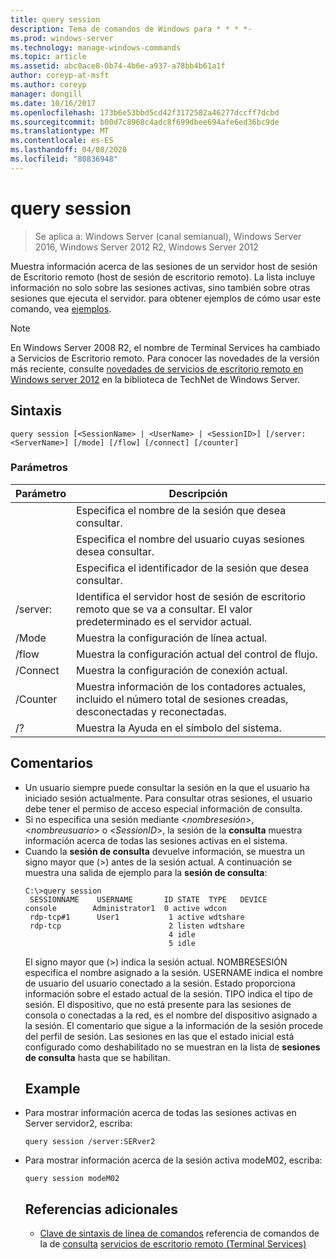 ```yaml
---
title: query session
description: Tema de comandos de Windows para * * * *-
ms.prod: windows-server
ms.technology: manage-windows-commands
ms.topic: article
ms.assetid: abc0ace8-0b74-4b6e-a937-a78bb4b61a1f
author: coreyp-at-msft
ms.author: coreyp
manager: dongill
ms.date: 10/16/2017
ms.openlocfilehash: 173b6e53bbd5cd42f3172582a46277dccff7dcbd
ms.sourcegitcommit: b00d7c8968c4adc8f699dbee694afe6ed36bc9de
ms.translationtype: MT
ms.contentlocale: es-ES
ms.lasthandoff: 04/08/2020
ms.locfileid: "80836948"
---
```

# <a name="query-session"></a>query session

>Se aplica a: Windows Server (canal semianual), Windows Server 2016, Windows Server 2012 R2, Windows Server 2012

Muestra información acerca de las sesiones de un servidor host de sesión de Escritorio remoto (host de sesión de escritorio remoto).
La lista incluye información no solo sobre las sesiones activas, sino también sobre otras sesiones que ejecuta el servidor.
para obtener ejemplos de cómo usar este comando, vea [ejemplos](#BKMK_examples).
> [!NOTE]
> En Windows Server 2008 R2, el nombre de Terminal Services ha cambiado a Servicios de Escritorio remoto. Para conocer las novedades de la versión más reciente, consulte [novedades de servicios de escritorio remoto en Windows server 2012](https://technet.microsoft.com/library/hh831527) en la biblioteca de TechNet de Windows Server.
> ## <a name="syntax"></a>Sintaxis
> ```
> query session [<SessionName> | <UserName> | <SessionID>] [/server:<ServerName>] [/mode] [/flow] [/connect] [/counter]
> ```
> ### <a name="parameters"></a>Parámetros
> 
> |      Parámetro       |                                                      Descripción                                                      |
> |----------------------|-----------------------------------------------------------------------------------------------------------------------|
> |    <SessionName>     |                               Especifica el nombre de la sesión que desea consultar.                               |
> |      <UserName>      |                           Especifica el nombre del usuario cuyas sesiones desea consultar.                            |
> |     <SessionID>      |                                Especifica el identificador de la sesión que desea consultar.                                |
> | /server:<ServerName> |                  Identifica el servidor host de sesión de escritorio remoto que se va a consultar. El valor predeterminado es el servidor actual.                   |
> |        /Mode         |                                            Muestra la configuración de línea actual.                                            |
> |        /flow         |                                        Muestra la configuración actual del control de flujo.                                        |
> |       /Connect       |                                          Muestra la configuración de conexión actual.                                           |
> |       /Counter       | Muestra información de los contadores actuales, incluido el número total de sesiones creadas, desconectadas y reconectadas. |
> |          /?          |                                         Muestra la Ayuda en el símbolo del sistema.                                          |
> 
> ## <a name="remarks"></a>Comentarios
> - Un usuario siempre puede consultar la sesión en la que el usuario ha iniciado sesión actualmente. Para consultar otras sesiones, el usuario debe tener el permiso de acceso especial información de consulta.
> - Si no especifica una sesión mediante <*nombresesión*>, <*nombreusuario*> o <*SessionID*>, la sesión de la **consulta** muestra información acerca de todas las sesiones activas en el sistema.
> - Cuando la **sesión de consulta** devuelve información, se muestra un signo mayor que (>) antes de la sesión actual. A continuación se muestra una salida de ejemplo para la **sesión de consulta**:
>   ```
>   C:\>query session
>    SESSIONNAME    USERNAME       ID STATE  TYPE   DEVICE
>   console        Administrator1  0 active wdcon
>    rdp-tcp#1      User1           1 active wdtshare
>    rdp-tcp                        2 listen wdtshare
>                                   4 idle
>                                   5 idle
>   ```
>   El signo mayor que (>) indica la sesión actual. NOMBRESESIÓN especifica el nombre asignado a la sesión. USERNAME indica el nombre de usuario del usuario conectado a la sesión. Estado proporciona información sobre el estado actual de la sesión. TIPO indica el tipo de sesión. El dispositivo, que no está presente para las sesiones de consola o conectadas a la red, es el nombre del dispositivo asignado a la sesión. El comentario que sigue a la información de la sesión procede del perfil de sesión. Las sesiones en las que el estado inicial está configurado como deshabilitado no se muestran en la lista de **sesiones de consulta** hasta que se habilitan.
>   ## <a name="examples"></a><a name=BKMK_examples></a>Example
> - Para mostrar información acerca de todas las sesiones activas en Server servidor2, escriba:
>   ```
>   query session /server:SERver2
>   ```
> - Para mostrar información acerca de la sesión activa modeM02, escriba:
>   ```
>   query session modeM02
>   ```
>   ## <a name="additional-references"></a>Referencias adicionales
>   - [Clave de sintaxis de línea de comandos](command-line-syntax-key.md)
>   referencia de comandos de la
>   de [consulta](query.md) [servicios de escritorio remoto (Terminal Services)](remote-desktop-services-terminal-services-command-reference.md)

